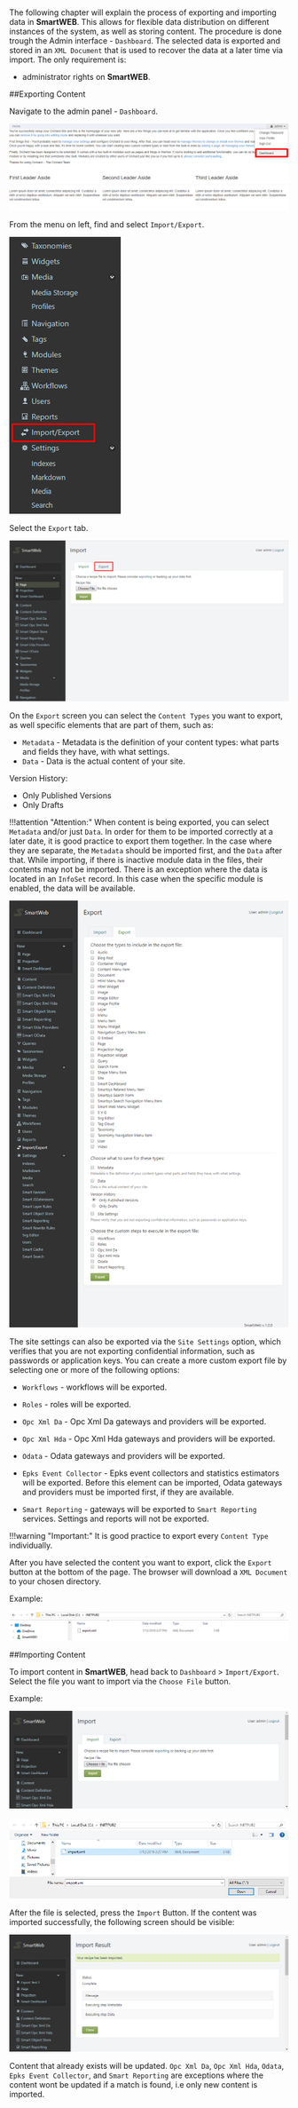 #
The following chapter will explain the process of exporting and importing data in **SmartWEB**. This allows for flexible data distribution on different instances of the system, as well as storing content. The procedure is done trough the Admin interface - `Dashboard`. The selected data is exported and stored in an `XML Document` that is used to recover the data at a later time via import. The only requirement is:

* administrator rights on **SmartWEB**.

##Exporting Content

Navigate to the admin panel - `Dashboard`.

![](./media/import-and-export/Screenshot_1.png)

From the menu on left, find and select `Import/Export`.

![](./media/import-and-export/Screenshot_2.png)

Select the `Export` tab.

![](./media/import-and-export/Screenshot_3.png)

On the `Export` screen you can select the `Content Types` you want to export, as well specific elements that are part of them, such as:

* `Metadata` - Metadata is the definition of your content types: what parts and fields they have, with what settings.
* `Data` - Data is the actual content of your site.

Version History:

* Only Published Versions 
* Only Drafts


!!!attention "Attention:"
     When content is being exported, you can select `Metadata` and/or just `Data`. In order for them to be imported correctly at a later date, it is good practice to export them together. In the case where they are separate,
     the `Metadata` should be imported first, and the `Data` after that. While importing, if there is inactive module data in the files, their contents may not be imported. There is an exception where the data is located in an `InfoSet` record. In this case when the specific module is enabled, the data will be available.

![](./media/import-and-export/Screenshot_4.png)

The site settings can also be exported via the `Site Settings` option, which verifies that you are not exporting confidential information, such as passwords or application keys. You can create a more custom export file by selecting one or more of the following options:

* `Workflows` - workflows will be exported.

* `Roles` -  roles will be exported.

* `Opc Xml Da` -  Opc Xml Da gateways and providers will be exported.

* `Opc Xml Hda` -  Opc Xml Hda gateways and providers will be exported.

* `Odata` - Odata gateways and providers will be exported.

* `Epks Event Collector` - Epks event collectors and statistics estimators will be exported. Before this element can be imported, Odata gateways and providers must be imported first, if they are available.

* `Smart Reporting` - gateways will be exported to `Smart Reporting` services. Settings and reports will not be exported.

!!!warning "Important:"
     It is good practice to export every `Content Type` individually.

After you have selected the content you want to export, click the `Export` button at the bottom of the page. The browser will download a `XML Document` to your chosen directory.

Example:

![](./media/import-and-export/Screenshot_5.png)


##Importing Content

To import content in **SmartWEB**, head back to `Dashboard` > `Import/Export`. Select the file you want to import via the `Choose File` button. 

Example:

![](./media/import-and-export/Screenshot_8.png)

![](./media/import-and-export/Screenshot_6.png)

After the file is selected, press the `Import` Button. If the content was imported successfully, the following screen should be visible:

![](./media/import-and-export/Screenshot_7.png)


Content that already exists will be updated. `Opc Xml Da`, `Opc Xml Hda`, `Odata`, `Epks Event Collector`, and `Smart Reporting` are exceptions where the content wont be updated if a match is found, i.e only new content is imported.